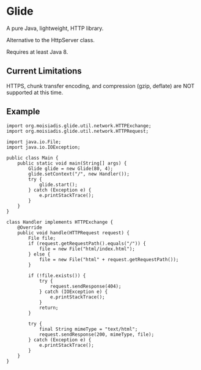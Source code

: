 # Glide

A pure Java, lightweight, HTTP library.

Alternative to the HttpServer class.

Requires at least Java 8.

## Current Limitations

HTTPS, chunk transfer encoding, and compression (gzip, deflate) are NOT supported at this time.

## Example

    import org.moisiadis.glide.util.network.HTTPExchange;
    import org.moisiadis.glide.util.network.HTTPRequest;
    
    import java.io.File;
    import java.io.IOException;
    
    public class Main {
        public static void main(String[] args) {
            Glide glide = new Glide(80, 4);
            glide.setContext("/", new Handler());
            try {
                glide.start();
            } catch (Exception e) {
                e.printStackTrace();
            }
        }
    }
    
    class Handler implements HTTPExchange {
        @Override
        public void handle(HTTPRequest request) {
            File file;
            if (request.getRequestPath().equals("/")) {
                file = new File("html/index.html");
            } else {
                file = new File("html" + request.getRequestPath());
            }
        
            if (!file.exists()) {
                try {
                    request.sendResponse(404);
                } catch (IOException e) {
                    e.printStackTrace();
                }
                return;
            }
        
            try {
                final String mimeType = "text/html";
                request.sendResponse(200, mimeType, file);
            } catch (Exception e) {
                e.printStackTrace();
            }
        }
    }